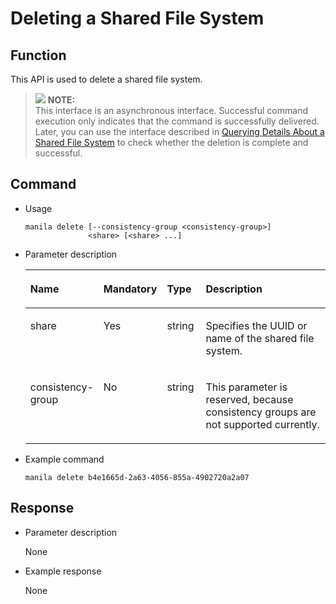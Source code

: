 # Deleting a Shared File System<a name="EN-US_TOPIC_0090543958"></a>

## Function<a name="section26238950153544"></a>

This API is used to delete a shared file system.

>![](/images/icon-note.gif) **NOTE:**   
>This interface is an asynchronous interface. Successful command execution only indicates that the command is successfully delivered. Later, you can use the interface described in  [Querying Details About a Shared File System](querying-details-about-a-shared-file-system.md)  to check whether the deletion is complete and successful.  

## Command<a name="section2168539153544"></a>

-   Usage

    ```
    manila delete [--consistency-group <consistency-group>]
                  <share> [<share> ...]
    ```

-   Parameter description

    <a name="table57247685153544"></a>
    <table><thead align="left"><tr id="row8948109153544"><th class="cellrowborder" valign="top" width="16.16161616161616%" id="mcps1.1.5.1.1"><p id="p53708234153544"><a name="p53708234153544"></a><a name="p53708234153544"></a>Name</p>
    </th>
    <th class="cellrowborder" valign="top" width="21.21212121212121%" id="mcps1.1.5.1.2"><p id="p55399716153544"><a name="p55399716153544"></a><a name="p55399716153544"></a>Mandatory</p>
    </th>
    <th class="cellrowborder" valign="top" width="13.13131313131313%" id="mcps1.1.5.1.3"><p id="p58192002153544"><a name="p58192002153544"></a><a name="p58192002153544"></a>Type</p>
    </th>
    <th class="cellrowborder" valign="top" width="49.494949494949495%" id="mcps1.1.5.1.4"><p id="p15931725153544"><a name="p15931725153544"></a><a name="p15931725153544"></a>Description</p>
    </th>
    </tr>
    </thead>
    <tbody><tr id="row15401324153544"><td class="cellrowborder" valign="top" width="16.16161616161616%" headers="mcps1.1.5.1.1 "><p id="p39547720153544"><a name="p39547720153544"></a><a name="p39547720153544"></a>share</p>
    </td>
    <td class="cellrowborder" valign="top" width="21.21212121212121%" headers="mcps1.1.5.1.2 "><p id="p49248712153544"><a name="p49248712153544"></a><a name="p49248712153544"></a>Yes</p>
    </td>
    <td class="cellrowborder" valign="top" width="13.13131313131313%" headers="mcps1.1.5.1.3 "><p id="p29722708153544"><a name="p29722708153544"></a><a name="p29722708153544"></a>string</p>
    </td>
    <td class="cellrowborder" valign="top" width="49.494949494949495%" headers="mcps1.1.5.1.4 "><p id="p58729173153544"><a name="p58729173153544"></a><a name="p58729173153544"></a>Specifies the UUID or name of the shared file system.</p>
    </td>
    </tr>
    <tr id="row58800517153544"><td class="cellrowborder" valign="top" width="16.16161616161616%" headers="mcps1.1.5.1.1 "><p id="p65221456153544"><a name="p65221456153544"></a><a name="p65221456153544"></a>consistency-group</p>
    </td>
    <td class="cellrowborder" valign="top" width="21.21212121212121%" headers="mcps1.1.5.1.2 "><p id="p48446596153544"><a name="p48446596153544"></a><a name="p48446596153544"></a>No</p>
    </td>
    <td class="cellrowborder" valign="top" width="13.13131313131313%" headers="mcps1.1.5.1.3 "><p id="p31860167153544"><a name="p31860167153544"></a><a name="p31860167153544"></a>string</p>
    </td>
    <td class="cellrowborder" valign="top" width="49.494949494949495%" headers="mcps1.1.5.1.4 "><p id="p30536772153544"><a name="p30536772153544"></a><a name="p30536772153544"></a>This parameter is reserved, because consistency groups are not supported currently.</p>
    </td>
    </tr>
    </tbody>
    </table>

-   Example command

    ```
    manila delete b4e1665d-2a63-4056-855a-4902720a2a07
    ```


## Response<a name="section44280676153544"></a>

-   Parameter description

    None


-   Example response

    None


